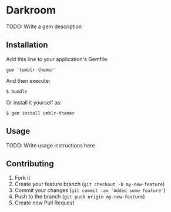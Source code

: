 # Darkroom

TODO: Write a gem description

## Installation

Add this line to your application's Gemfile:

    gem 'tumblr-themer'

And then execute:

    $ bundle

Or install it yourself as:

    $ gem install umblr-themer

## Usage

TODO: Write usage instructions here

## Contributing

1. Fork it
2. Create your feature branch (`git checkout -b my-new-feature`)
3. Commit your changes (`git commit -am 'Added some feature'`)
4. Push to the branch (`git push origin my-new-feature`)
5. Create new Pull Request
